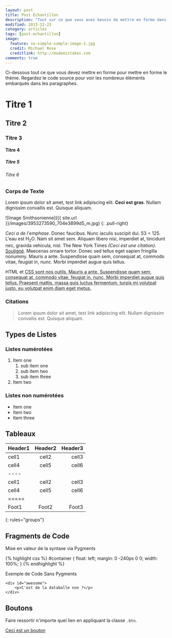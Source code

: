 ```yaml
---
layout: post
title: Post Échantillon
description: "Tout sur ce que vous avez besoin de mettre en forme dans le thème : titres, paragraphes, citations, tableaux, blocs de code et plus encore."
modified: 2013-12-23
category: articles
tags: [post-echantillon]
image:
  feature: so-simple-sample-image-1.jpg
  credit: Michael Rose
  creditlink: http://mademistakes.com
comments: true  
---
```


Ci-dessous tout ce que vous devez mettre en forme pour mettre en forme le thème. Regardez le code source pour voir les nombreux éléments embarqués dans les paragraphes.

# Titre 1

## Titre 2

### Titre 3

#### Titre 4

##### Titre 5

###### Titre 6

### Corps de Texte

Lorem ipsum dolor sit amet, test link adipiscing elit. **Ceci est gras**. Nullam dignissim convallis est. Quisque aliquam.

![Image Smithsonienne]({{ site.url }}/images/3953273590_704e3899d5_m.jpg)
{: .pull-right}

*Ceci a de l'emphase*. Donec faucibus. Nunc iaculis suscipit dui. 53 = 125. L'eau est H<sub>2</sub>O. Nam sit amet sem. Aliquam libero nisi, imperdiet at, tincidunt nec, gravida vehicula, nisl. The New York Times <cite>(Ceci est une citation)</cite>. <u>Souligné</u>. Maecenas ornare tortor. Donec sed tellus eget sapien fringilla nonummy. Mauris a ante. Suspendisse quam sem, consequat at, commodo vitae, feugiat in, nunc. Morbi imperdiet augue quis tellus.

HTML et <abbr title="cascading stylesheets">CSS<abbr> sont nos outils. Mauris a ante. Suspendisse quam sem, consequat at, commodo vitae, feugiat in, nunc. Morbi imperdiet augue quis tellus. Praesent mattis, massa quis luctus fermentum, turpis mi volutpat justo, eu volutpat enim diam eget metus.

### Citations

> Lorem ipsum dolor sit amet, test link adipiscing elit. Nullam dignissim convallis est. Quisque aliquam.

## Types de Listes

### Listes numérotées 

1. Item one
   1. sub item one
   2. sub item two
   3. sub item three
2. Item two

### Listes non numérotées

* Item one
* Item two
* Item three

## Tableaux

| Header1 | Header2 | Header3 |
|:--------|:-------:|--------:|
| cell1   | cell2   | cell3   |
| cell4   | cell5   | cell6   |
|----
| cell1   | cell2   | cell3   |
| cell4   | cell5   | cell6   |
|=====
| Foot1   | Foot2   | Foot3
{: rules="groups"}

## Fragments de Code

Mise en valeur de la syntaxe via Pygments

{% highlight css %}
#container {
  float: left;
  margin: 0 -240px 0 0;
  width: 100%;
}
{% endhighlight %}

Exemple de Code Sans Pygments

    <div id="awesome">
        <p>C'est de la databalle non ?</p>
    </div>

## Boutons

Faire ressortir n'importe quel lien en appliquant la classe `.btn`.

<div markdown="0"><a href="#" class="btn">Ceci est un bouton</a></div>
